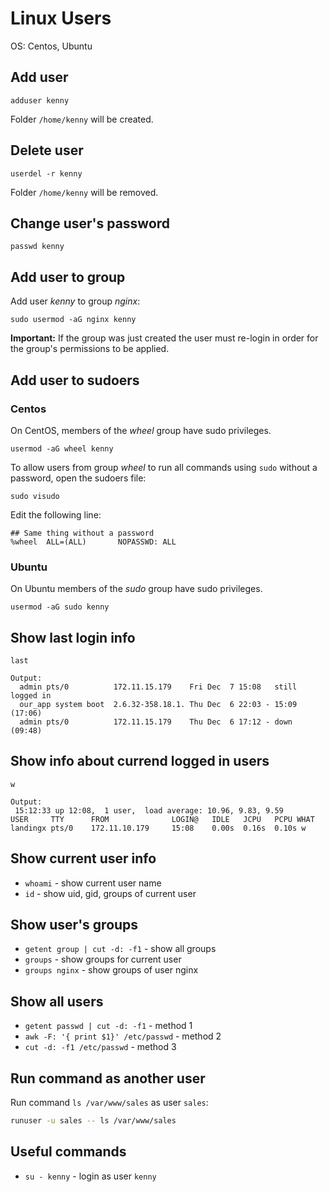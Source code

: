 # Linux Users

OS: Centos, Ubuntu

## Add user

```
adduser kenny
```

Folder `/home/kenny` will be created.

## Delete user

```
userdel -r kenny
```

Folder `/home/kenny` will be removed.

## Change user's password

```
passwd kenny
```

## Add user to group

Add user *kenny* to group *nginx*:

```
sudo usermod -aG nginx kenny
```

**Important:** If the group was just created the user must re-login in order for the group's permissions to be applied.

## Add user to sudoers

### Centos

On CentOS, members of the *wheel* group have sudo privileges.

```
usermod -aG wheel kenny
```

To allow users from group *wheel* to run all commands using `sudo` without a password, open the sudoers file:

```
sudo visudo
```

Edit the following line:

```
## Same thing without a password
%wheel  ALL=(ALL)       NOPASSWD: ALL
```

### Ubuntu

On Ubuntu members of the *sudo* group have sudo privileges.

```
usermod -aG sudo kenny
```

## Show last login info

```
last

Output:
  admin pts/0          172.11.15.179    Fri Dec  7 15:08   still logged in
  our_app system boot  2.6.32-358.18.1. Thu Dec  6 22:03 - 15:09  (17:06)
  admin pts/0          172.11.15.179    Thu Dec  6 17:12 - down   (09:48)
```

## Show info about currend logged in users

```
w

Output:
 15:12:33 up 12:08,  1 user,  load average: 10.96, 9.83, 9.59
USER     TTY      FROM              LOGIN@   IDLE   JCPU   PCPU WHAT
landingx pts/0    172.11.10.179     15:08    0.00s  0.16s  0.10s w
```

## Show current user info

- `whoami` - show current user name
- `id` - show uid, gid, groups of current user

## Show user's groups

- `getent group | cut -d: -f1` - show all groups
- `groups` - show groups for current user
- `groups nginx` - show groups of user nginx

## Show all users

- `getent passwd | cut -d: -f1` - method 1
- `awk -F: '{ print $1}' /etc/passwd` - method 2
- `cut -d: -f1 /etc/passwd` - method 3

## Run command as another user

Run command `ls /var/www/sales` as user `sales`:

```bash
runuser -u sales -- ls /var/www/sales
```

## Useful commands

- `su - kenny` - login as user `kenny`
